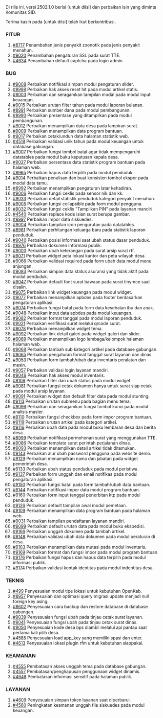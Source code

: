 Di rilis ini, versi 2502.1.0 berisi [untuk diisi] dan perbaikan lain yang diminta Komunitas SID.

Terima kasih pada [untuk diisi] telah ikut berkontribusi.


### FITUR

1. [#8717](https://github.com/OpenSID/OpenSID/issues/8717) Penambahan jenis penyakit zoonotik pada jenis penyakit menahun.
2. [#9020](https://github.com/OpenSID/OpenSID/issues/9020) Penambahan pengaturan SSL pada surat TTE.
3. [#4634](https://github.com/OpenSID/premium/issues/4634) Penambahan default captcha pada login admin.


### BUG

1. [#9008](https://github.com/OpenSID/OpenSID/issues/9008) Perbaikan notifikasi simpan modul pengaturan slider.
2. [#8998](https://github.com/OpenSID/OpenSID/issues/8998) Perbaikan hak akses reset hit pada modul artikel statis.
3. [#9003](https://github.com/OpenSID/OpenSID/issues/9003) Perbaikan dan seragamkan tampilan modal pada modul input keuangan.
4. [#9015](https://github.com/OpenSID/OpenSID/issues/9015) Perbaikan urutan filter tahun pada modul laporan bulanan.
5. [#8991](https://github.com/OpenSID/OpenSID/issues/8991) Perbaikan sumber dana pada modul pembangunan.
6. [#8990](https://github.com/OpenSID/OpenSID/issues/8990) Perbaikan presentase yang ditampilkan pada modul pembangunan.
7. [#9012](https://github.com/OpenSID/OpenSID/issues/9012) Perbaikan menampilkan data desa pada lampiran surat.
8. [#9009](https://github.com/OpenSID/OpenSID/issues/9009) Perbaikan menampilkan data program bantuan.
9. [#9017](https://github.com/OpenSID/OpenSID/issues/9017) Perbaikan cetak/unduh data halaman statistik web.
10. [#4518](https://github.com/OpenSID/premium/issues/4518) Perbaikan validasi unik tahun pada modul keuangan untuk database gabungan.
11. [#9007](https://github.com/OpenSID/OpenSID/issues/9007) Perbaikan fungsi tombol batal agar tidak mempengaruhi datatables pada modul buku keputusan kepala desa.
12. [#9027](https://github.com/OpenSID/OpenSID/issues/9027) Perbaikan persentase data statistik program bantuan pada halaman web.
13. [#8965](https://github.com/OpenSID/OpenSID/issues/8965) Perbaikan hapus data terpilih pada modul penduduk.
14. [#9014](https://github.com/OpenSID/OpenSID/issues/9014) Perbaikan penulisan dan buat konsisten tombol ekspor pada modul data tamu.
15. [#8992](https://github.com/OpenSID/OpenSID/issues/8992) Perbaikan menampilkan pengaturan latar kehadiran.
16. [#9006](https://github.com/OpenSID/OpenSID/issues/9006) Perbaikan fungsi ceklis pada sensor nik dan kk.
17. [#9033](https://github.com/OpenSID/OpenSID/issues/9033) Perbaikan detail statistik penduduk kategori penyakit menahun.
18. [#9005](https://github.com/OpenSID/OpenSID/issues/9005) Perbaikan fungsi collapsible pada form modul pengguna.
19. [#9032](https://github.com/OpenSID/OpenSID/issues/9032) Perbaikan fungsi ceklis "Tampilkan PIN" pada layanan mandiri.
20. [#4540](https://github.com/OpenSID/premium/issues/4540) Perbaikan replace kode isian surat berupa gambar.
21. [#8997](https://github.com/OpenSID/OpenSID/issues/8997) Perbaikan impor data siskuedes.
22. [#9004](https://github.com/OpenSID/OpenSID/issues/9004) Perbaikan tampilan icon pengurutan pada datatables.
23. [#8961](https://github.com/OpenSID/OpenSID/issues/8961) Perbaikan perhitungan keluarga baru pada statistik laporan penduduk.
24. [#9040](https://github.com/OpenSID/OpenSID/issues/9040) Perbaikan posisi informasi saat ubah status dasar penduduk.
25. [#8976](https://github.com/OpenSID/OpenSID/issues/8976) Perbaikan dokumen informasi publik.
26. [#9000](https://github.com/OpenSID/OpenSID/issues/9000) Perbaikan ubah keterangan pada surat arsip surat rtf.
27. [#9071](https://github.com/OpenSID/OpenSID/issues/9071) Perbaikan widget peta lokasi kantor dan peta wilayah desa.
28. [#9066](https://github.com/OpenSID/OpenSID/issues/9066) Perbaikan validasi required pada form ubah data modul menu anjungan.
29. [#9083](https://github.com/OpenSID/OpenSID/issues/9083) Perbaikan simpan data status asuransi yang tidak aktif pada modul penduduk.
30. [#9047](https://github.com/OpenSID/OpenSID/issues/9047) Perbaikan default font surat bawaan pada surat tinymce saat disalin.
31. [#9075](https://github.com/OpenSID/OpenSID/issues/9075) Perbaikan link widget keuangan pada modul widget.
32. [#9077](https://github.com/OpenSID/OpenSID/issues/9077) Perbaikan menampilkan apbdes pada footer berdasarkan pengaturan aplikasi.
33. [#9074](https://github.com/OpenSID/OpenSID/issues/9074) Perbaikan fungsi batal pada form data kesehatan ibu dan anak.
34. [#9048](https://github.com/OpenSID/OpenSID/issues/9048) Perbaikan input data apbdes pada modul keuangan.
35. [#9082](https://github.com/OpenSID/OpenSID/issues/9082) Perbaikan format tanggal pada modul laporan penduduk.
36. [#9021](https://github.com/OpenSID/OpenSID/issues/9021) Perbaikan verifikasi surat melalui qrcode surat.
37. [#9078](https://github.com/OpenSID/OpenSID/issues/9078) Perbaikan menampilkan widget tema.
38. [#9092](https://github.com/OpenSID/OpenSID/issues/9092) Perbaikan link detail galeri pada widget galeri dan slider.
39. [#9089](https://github.com/OpenSID/OpenSID/issues/9089) Perbaikan menampilkan logo lembaga/kelompok halaman halaman web.
40. [#9068](https://github.com/OpenSID/OpenSID/issues/9068) Perbaikan tambah sub kategori artikel pada database gabungan.
41. [#9065](https://github.com/OpenSID/OpenSID/issues/9065) Perbaikan pengaturan format tanggal surat layanan dan dinas.
42. [#9053](https://github.com/OpenSID/OpenSID/issues/9053) Perbaikan form tambah/ubah data inventaris peralatan dan mesin.
43. [#9057](https://github.com/OpenSID/OpenSID/issues/9057) Perbaikan validasi login layanan mandiri.
44. [#9046](https://github.com/OpenSID/OpenSID/issues/9046) Perbaikan hak akses modul inventaris.
45. [#9106](https://github.com/OpenSID/OpenSID/issues/9106) Perbaikan filter dan ubah status pada modul widget.
46. [#9081](https://github.com/OpenSID/OpenSID/issues/9081) Perbaikan fungsi cetak dokumen hanya untuk surat siap cetak pada modul arsip layanan.
47. [#9091](https://github.com/OpenSID/OpenSID/issues/9091) Perbaikan widget dan default filter data pada modul stunting.
48. [#9113](https://github.com/OpenSID/OpenSID/issues/9113) Perbaikan urutan submenu pada bagian menu tema.
49. [#9096](https://github.com/OpenSID/OpenSID/issues/9096) Perbaikan dan seragamkan fungsi tombol kunci pada modul analisis master.
50. [#9110](https://github.com/OpenSID/OpenSID/issues/9110) Perbaikan fungsi checkbox pada form impor program bantuan.
51. [#9119](https://github.com/OpenSID/OpenSID/issues/9119) Perbaikan urutan artikel pada kategori artikel.
52. [#9116](https://github.com/OpenSID/OpenSID/issues/9116) Perbaikan ubah data pada modul buku lembaran desa dan berita desa.
53. [#8999](https://github.com/OpenSID/OpenSID/issues/8999) Perbaikan notifikasi permohonan surat yang menggunakan TTE.
54. [#9086](https://github.com/OpenSID/OpenSID/issues/9086) Perbaikan template surat perintah perjalanan dinas.
55. [#9093](https://github.com/OpenSID/OpenSID/issues/9093) Perbaikan menampilkan detail artikel tidak ditemukan.
56. [#9143](https://github.com/OpenSID/OpenSID/issues/9143) Perbaikan alur ubah password pengguna pada website demo.
57. [#9129](https://github.com/OpenSID/OpenSID/issues/9129) Perbaikan menampilkan nama dan jabatan pada widget pemerintah desa.
58. [#9133](https://github.com/OpenSID/OpenSID/issues/9133) Perbaikan ubah status penduduk pada modul peristiwa.
59. [#9137](https://github.com/OpenSID/OpenSID/issues/9137) Perbaikan form unggah dan email notifikas pada modul pengaturan aplikasi.
60. [#9150](https://github.com/OpenSID/OpenSID/issues/9150) Perbaikan fungsi batal pada form tambah/ubah data bantuan.
61. [#9144](https://github.com/OpenSID/OpenSID/issues/9144) Perbaikan notifikasi impor data modul program bantuan.
62. [#9160](https://github.com/OpenSID/OpenSID/issues/9160) Perbaikan form input tanggal penerbitan ktp pada modul penduduk.
63. [#9126](https://github.com/OpenSID/OpenSID/issues/9126) Perbaikan default tampilan awal modul pemetaan.
64. [#9109](https://github.com/OpenSID/OpenSID/issues/9109) Perbaikan menampilkan data program bantuan pada halaman web.
65. [#9031](https://github.com/OpenSID/OpenSID/issues/9031) Perbaikan tampilan pendaftaran layanan mandiri.
66. [#9099](https://github.com/OpenSID/OpenSID/issues/9099) Perbaikan default urutan data pada modul buku ekspedisi.
67. [#9166](https://github.com/OpenSID/OpenSID/issues/9166) Perbaikan unggah dokumen pada tambah artikel. 
68. [#9148](https://github.com/OpenSID/OpenSID/issues/9148) Perbaikan validasi ubah data dokumen pada modul peraturan di desa.
69. [#9103](https://github.com/OpenSID/OpenSID/issues/9103) Perbaikan menampilkan data mutasi pada modul inventaris.
70. [#9169](https://github.com/OpenSID/OpenSID/issues/9169) Perbaikan format dan fungsi impor pada modul program bantuan.
71. [#9176](https://github.com/OpenSID/OpenSID/issues/9176) Perbaikan fungsi hapus dan hapus data terpilih pada modul informasi publik.
72. [#9174](https://github.com/OpenSID/OpenSID/issues/9174) Perbaikan validasi kontak identitas pada modul indentitas desa.


### TEKNIS

1. [#499](https://github.com/OpenSID/OpenKab/issues/499) Penyesuaian modul tipe lokasi untuk kebutuhan OpenKab.
2. [#8957](https://github.com/OpenSID/OpenSID/issues/8957) Penyesuaian dan optimasi query migrasi update menjadi null foreign key asing.
3. [#8602](https://github.com/OpenSID/OpenSID/issues/8602) Penyesuaian cara backup dan restore database di database gabungan.
4. [#9039](https://github.com/OpenSID/OpenSID/issues/9039) Penyesuaian fungsi ubah pada tinjau cetak surat layanan.
5. [#9041](https://github.com/OpenSID/OpenSID/issues/9041) Penyesuaian fungsi ubah pada tinjau cetak surat dinas.
6. [#9050](https://github.com/OpenSID/OpenSID/issues/9050) Penyesuaian kode desa bps diambil melalui api pantau saat pertama kali pilih desa.
7. [#4585](https://github.com/OpenSID/premium/issues/4585) Penyesuaian load app_key yang memiliki spasi dan enter.
8. [#4613](https://github.com/OpenSID/premium/issues/4613) Penyesuaian lokasi plugin rfm untuk kebutuhan siappakai.


### KEAMANAN

1. [#4555](https://github.com/OpenSID/premium/issues/4555) Pembatasan akses unggah tema pada database gabungan.
2. [#4557](https://github.com/OpenSID/premium/issues/4557) Pembatasan/penghapusan penggunaan widget dinamis.
3. [#4648](https://github.com/OpenSID/premium/issues/4648) Pembatasan informasi sensitif pada halaman publik.


### LAYANAN

1. [#4609](https://github.com/OpenSID/premium/issues/4609) Penyesuaian simpan token layanan saat diperbarui.
2. [#4560](https://github.com/OpenSID/premium/issues/4560) Peningkatan keamanan unggah file siskuedes pada modul keuangan.